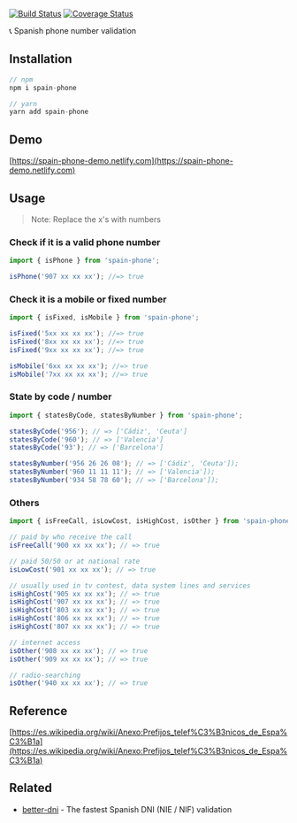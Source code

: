 [![Build Status](https://travis-ci.org/singuerinc/spain-phone.svg?branch=master)](https://travis-ci.org/singuerinc/spain-phone)
[![Coverage Status](https://coveralls.io/repos/github/singuerinc/spain-phone/badge.svg?branch=master)](https://coveralls.io/github/singuerinc/spain-phone?branch=master)

:telephone_receiver: Spanish phone number validation

## Installation

```js
// npm
npm i spain-phone

// yarn
yarn add spain-phone
```

## Demo

[https://spain-phone-demo.netlify.com](https://spain-phone-demo.netlify.com)

## Usage

> Note: Replace the x's with numbers

### Check if it is a valid phone number

```js
import { isPhone } from 'spain-phone';

isPhone('907 xx xx xx'); //=> true
```

### Check it is a mobile or fixed number

```js
import { isFixed, isMobile } from 'spain-phone';

isFixed('5xx xx xx xx'); //=> true
isFixed('8xx xx xx xx'); //=> true
isFixed('9xx xx xx xx'); //=> true

isMobile('6xx xx xx xx'); //=> true
isMobile('7xx xx xx xx'); //=> true
```

### State by code / number

```js
import { statesByCode, statesByNumber } from 'spain-phone';

statesByCode('956'); // => ['Cádiz', 'Ceuta']
statesByCode('960'); // => ['Valencia']
statesByCode('93'); // => ['Barcelona']

statesByNumber('956 26 26 08'); // => ['Cádiz', 'Ceuta']);
statesByNumber('960 11 11 11'); // => ['Valencia']);
statesByNumber('934 58 78 60'); // => ['Barcelona']);
```

### Others

```js
import { isFreeCall, isLowCost, isHighCost, isOther } from 'spain-phone';

// paid by who receive the call
isFreeCall('900 xx xx xx'); // => true

// paid 50/50 or at national rate
isLowCost('901 xx xx xx'); // => true

// usually used in tv contest, data system lines and services
isHighCost('905 xx xx xx'); // => true
isHighCost('907 xx xx xx'); // => true
isHighCost('803 xx xx xx'); // => true
isHighCost('806 xx xx xx'); // => true
isHighCost('807 xx xx xx'); // => true

// internet access
isOther('908 xx xx xx'); // => true
isOther('909 xx xx xx'); // => true

// radio-searching
isOther('940 xx xx xx'); // => true
```

## Reference

[https://es.wikipedia.org/wiki/Anexo:Prefijos_telef%C3%B3nicos_de_Espa%C3%B1a](https://es.wikipedia.org/wiki/Anexo:Prefijos_telef%C3%B3nicos_de_Espa%C3%B1a)

## Related

* [better-dni](https://github.com/singuerinc/better-dni) - The fastest Spanish DNI (NIE / NIF) validation
